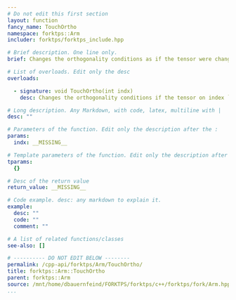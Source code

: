```yaml
---
# Do not edit this first section
layout: function
fancy_name: TouchOrtho
namespace: forktps::Arm
includer: forktps/forktps_include.hpp

# Brief description. One line only.
brief: Changes the orthogonality conditions as if the tensor were changed.

# List of overloads. Edit only the desc
overloads:

  - signature: void TouchOrtho(int indx)
    desc: Changes the orthogonality conditions if the tensor on index ```indx``` was changed and therefore lost its potential orthogonality condition.

# Long description. Any Markdown, with code, latex, multiline with |
desc: ""

# Parameters of the function. Edit only the description after the :
params:
  indx: __MISSING__

# Template parameters of the function. Edit only the description after the :
tparams:
  {}

# Desc of the return value
return_value: __MISSING__

# Code example. desc: any markdown to explain it.
example:
  desc: ""
  code: ""
  comment: ""

# A list of related functions/classes
see-also: []

# ---------- DO NOT EDIT BELOW --------
permalink: /cpp-api/forktps/Arm/TouchOrtho/
title: forktps::Arm::TouchOrtho
parent: forktps::Arm
source: /mnt/home/dbauernfeind/FORKTPS/forktps/c++/forktps/fork/Arm.hpp
...
```


